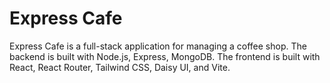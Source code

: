 # Express Cafe

Express Cafe is a full-stack application for managing a coffee shop. The backend is built with Node.js, Express, MongoDB. The frontend is built with React, React Router, Tailwind CSS, Daisy UI, and Vite.


